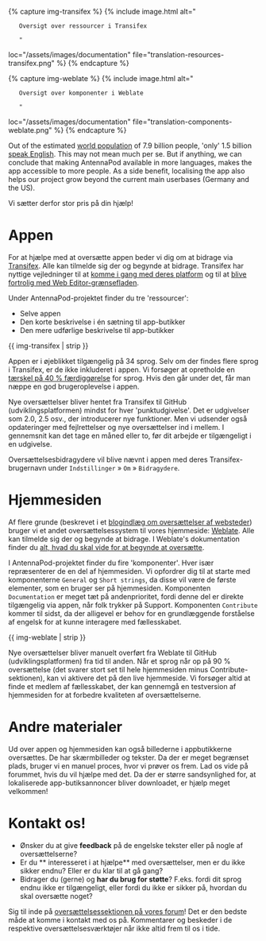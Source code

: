 {% capture img-transifex %} {% include image.html alt="

       Oversigt over ressourcer i Transifex

       "

loc="/assets/images/documentation" file="translation-resources-transifex.png" %}
{% endcapture %}

{% capture img-weblate %} {% include image.html alt="

       Oversigt over komponenter i Weblate

       "

loc="/assets/images/documentation" file="translation-components-weblate.png" %}
{% endcapture %}

Out of the estimated [world
population](https://en.wikipedia.org/wiki/World_population) of 7.9 billion
people, 'only' 1.5 billion [speak
English](https://www.ethnologue.com/insights/ethnologue200/). This may not mean
much per se. But if anything, we can conclude that making AntennaPod available
in more languages, makes the app accessible to more people. As a side benefit,
localising the app also helps our project grow beyond the current main userbases
(Germany and the US).

Vi sætter derfor stor pris på din hjælp!

# Appen

For at hjælpe med at oversætte appen beder vi dig om at bidrage via
[Transifex](https://www.transifex.com/antennapod/antennapod/). Alle kan tilmelde
sig der og begynde at bidrage. Transifex har nyttige vejledninger til at [komme
i gang med deres
platform](https://docs.transifex.com/getting-started-1/translators) og til at
[blive fortrolig med Web
Editor-grænsefladen](https://docs.transifex.com/translation/translating-with-the-web-editor).

Under AntennaPod-projektet finder du tre 'ressourcer':

- Selve appen
- Den korte beskrivelse i én sætning til app-butikker
- Den mere udførlige beskrivelse til app-butikker

{{ img-transifex | strip }}

Appen er i øjeblikket tilgængelig på 34 sprog. Selv om der findes flere sprog i
Transifex, er de ikke inkluderet i appen. Vi forsøger at opretholde en [tærskel
på 40 % færdiggørelse](https://github.com/AntennaPod/AntennaPod/pull/4112) for
sprog. Hvis den går under det, får man næppe en god brugeroplevelse i appen.

Nye oversættelser bliver hentet fra Transifex til GitHub (udviklingsplatformen)
mindst for hver 'punktudgivelse'. Det er udgivelser som 2.0, 2.5 osv., der
introducerer nye funktioner. Men vi udsender også opdateringer med fejlrettelser
og nye oversættelser ind i mellem. I gennemsnit kan det tage en måned eller to,
før dit arbejde er tilgængeligt i en udgivelse.

Oversættelsesbidragydere vil blive nævnt i appen med deres Transifex-brugernavn
under `Indstillinger` » `Om` » `Bidragydere`.

# Hjemmesiden

Af flere grunde (beskrevet i et [blogindlæg om oversættelser af
websteder](/blog/2022/01/website-oversættelser)) bruger vi et andet
oversættelsessystem til vores hjemmeside:
[Weblate](https://hosted.weblate.org/projects/antennapod/). Alle kan tilmelde
sig der og begynde at bidrage. I Weblate's dokumentation finder du [alt, hvad du
skal vide for at begynde at
oversætte](https://docs.weblate.org/en/latest/user/translating.html).

I AntennaPod-projektet finder du fire 'komponenter'. Hver især repræsenterer de
en del af hjemmesiden. Vi opfordrer dig til at starte med komponenterne
`General` og `Short strings`, da disse vil være de første elementer, som en
bruger ser på hjemmesiden. Komponenten `Documentation` er meget tæt på
andenprioritet, fordi denne del er direkte tilgængelig via appen, når folk
trykker på Support. Komponenten `Contribute` kommer til sidst, da der alligevel
er behov for en grundlæggende forståelse af engelsk for at kunne interagere med
fællesskabet.

{{ img-weblate | strip }}

Nye oversættelser bliver manuelt overført fra Weblate til GitHub
(udviklingsplatformen) fra tid til anden. Når et sprog når op på 90 %
oversættelse (det svarer stort set til hele hjemmesiden minus
Contribute-sektionen), kan vi aktivere det på den live hjemmeside. Vi forsøger
altid at finde et medlem af fællesskabet, der kan gennemgå en testversion af
hjemmesiden for at forbedre kvaliteten af oversættelserne.

# Andre materialer

Ud over appen og hjemmesiden kan også billederne i appbutikkerne oversættes. De
har skærmbilleder og tekster. Da der er meget begrænset plads, bruger vi en
manuel proces, hvor vi prøver os frem. Lad os vide på forummet, hvis du vil
hjælpe med det. Da der er større sandsynlighed for, at lokaliserede
app-butiksannoncer bliver downloadet, er hjælp meget velkommen!

# Kontakt os!

* Ønsker du at give **feedback** på de engelske tekster eller på nogle af
oversættelserne?
* Er du ** interesseret i at hjælpe** med oversættelser, men er du ikke sikker
endnu? Eller er du klar til at gå gang?
* Bidrager du (gerne) og **har du brug for støtte**? F.eks. fordi dit sprog endnu
ikke er tilgængeligt, eller fordi du ikke er sikker på, hvordan du skal
oversætte noget?

Sig til inde på [oversættelsessektionen på vores
forum](https://forum.antennapod.org/c/translations/11)! Det er den bedste måde
at komme i kontakt med os på. Kommentarer og beskeder i de respektive
oversættelsesværktøjer når ikke altid frem til os i tide.
